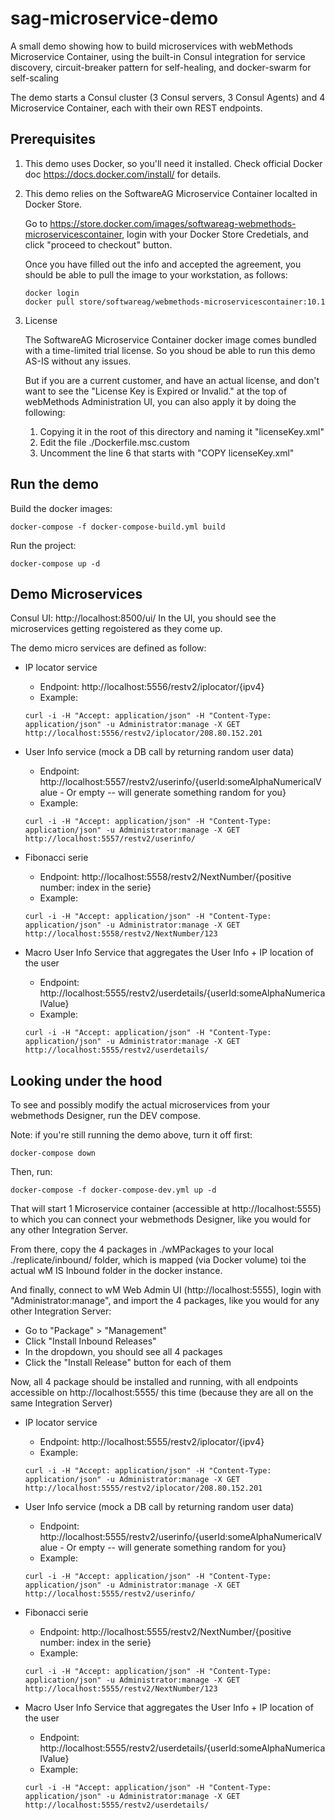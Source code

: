 # sag-microservice-demo

A small demo showing how to build microservices with webMethods Microservice Container, 
using the built-in Consul integration for service discovery, circuit-breaker pattern for self-healing, and docker-swarm for self-scaling

The demo starts a Consul cluster (3 Consul servers, 3 Consul Agents) and 4 Microservice Container, each with their own REST endpoints.

## Prerequisites

1. This demo uses Docker, so you'll need it installed.
   Check official Docker doc https://docs.docker.com/install/ for details.

2. This demo relies on the SoftwareAG Microservice Container localted in Docker Store.

   Go to https://store.docker.com/images/softwareag-webmethods-microservicescontainer,
login with your Docker Store Credetials, 
and click "proceed to checkout" button.

   Once you have filled out the info and accepted the agreement, you should be able to pull the image to your workstation, as follows:

   ```
   docker login
   docker pull store/softwareag/webmethods-microservicescontainer:10.1
   ```
3. License 

   The SoftwareAG Microservice Container docker image comes bundled with a time-limited trial license.
   So you shoud be able to run this demo AS-IS without any issues.
   
   But if you are a current customer, and have an actual license, 
   and don't want to see the "License Key is Expired or Invalid." at the top of webMethods Administration UI,
   you can also apply it by doing the following:
   
   1. Copying it in the root of this directory and naming it "licenseKey.xml"
   2. Edit the file ./Dockerfile.msc.custom
   3. Uncomment the line 6 that starts with "COPY licenseKey.xml"

## Run the demo

Build the docker images:

```
docker-compose -f docker-compose-build.yml build
```

Run the project:

```
docker-compose up -d
```

## Demo Microservices

Consul UI: http://localhost:8500/ui/
In the UI, you should see the microservices getting regoistered as they come up.

The demo micro services are defined as follow:

- IP locator service
  - Endpoint: http://localhost:5556/restv2/iplocator/{ipv4}
  - Example:
  ```
  curl -i -H "Accept: application/json" -H "Content-Type: application/json" -u Administrator:manage -X GET http://localhost:5556/restv2/iplocator/208.80.152.201
  ```
  
- User Info service (mock a DB call by returning random user data)
  - Endpoint: http://localhost:5557/restv2/userinfo/{userId:someAlphaNumericalValue - Or empty -- will generate something random for you}
  - Example:
  ```
  curl -i -H "Accept: application/json" -H "Content-Type: application/json" -u Administrator:manage -X GET http://localhost:5557/restv2/userinfo/
  ```
  
- Fibonacci serie
  - Endpoint: http://localhost:5558/restv2/NextNumber/{positive number: index in the serie}
  - Example:
  ```
  curl -i -H "Accept: application/json" -H "Content-Type: application/json" -u Administrator:manage -X GET http://localhost:5558/restv2/NextNumber/123
  ```
  
- Macro User Info Service that aggregates the User Info + IP location of the user
  - Endpoint: http://localhost:5555/restv2/userdetails/{userId:someAlphaNumericalValue}
  - Example:
  ```
  curl -i -H "Accept: application/json" -H "Content-Type: application/json" -u Administrator:manage -X GET http://localhost:5555/restv2/userdetails/
  ```
  
## Looking under the hood

To see and possibly modify the actual microservices from your webmethods Designer, run the DEV compose.

Note: if you're still running the demo above, turn it off first:

```
docker-compose down
```

Then, run:

```
docker-compose -f docker-compose-dev.yml up -d
```

That will start 1 Microservice container (accessible at http://localhost:5555) to which you can connect your webmethods Designer,
like you would for any other Integration Server.

From there, copy the 4 packages in ./wMPackages to your local ./replicate/inbound/ folder, 
which is mapped (via Docker volume) toi the actual wM IS Inbound folder in the docker instance.

And finally, connect to wM Web Admin UI (http://localhost:5555), login with "Administrator:manage", and import the 4 packages, 
like you would for any other Integration Server:
 - Go to "Package" > "Management"
 - Click "Install Inbound Releases"
 - In the dropdown, you should see all 4 packages
 - Click the "Install Release" button for each of them

Now, all 4 package should be installed and running, with all endpoints accessible on http://localhost:5555/ this time 
(because they are all on the same Integration Server)

- IP locator service
  - Endpoint: http://localhost:5555/restv2/iplocator/{ipv4}
  - Example:
  ```
  curl -i -H "Accept: application/json" -H "Content-Type: application/json" -u Administrator:manage -X GET http://localhost:5555/restv2/iplocator/208.80.152.201
  ```

- User Info service (mock a DB call by returning random user data)
  - Endpoint: http://localhost:5555/restv2/userinfo/{userId:someAlphaNumericalValue - Or empty -- will generate something random for you}
  - Example:
  ```
  curl -i -H "Accept: application/json" -H "Content-Type: application/json" -u Administrator:manage -X GET http://localhost:5555/restv2/userinfo/
  ```

- Fibonacci serie
  - Endpoint: http://localhost:5555/restv2/NextNumber/{positive number: index in the serie}
  - Example:
  ```
  curl -i -H "Accept: application/json" -H "Content-Type: application/json" -u Administrator:manage -X GET http://localhost:5555/restv2/NextNumber/123
  ```

- Macro User Info Service that aggregates the User Info + IP location of the user
  - Endpoint: http://localhost:5555/restv2/userdetails/{userId:someAlphaNumericalValue}
  - Example:
  ```
  curl -i -H "Accept: application/json" -H "Content-Type: application/json" -u Administrator:manage -X GET http://localhost:5555/restv2/userdetails/
  ```